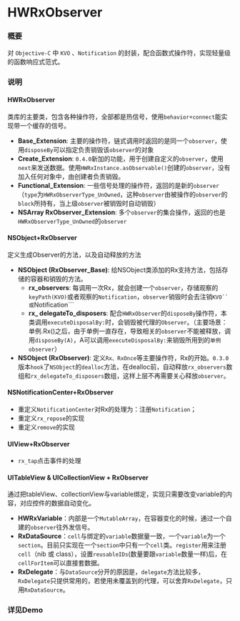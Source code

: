 # HWRxObserver
### 概要
对 ```Objective-C``` 中 ```KVO``` 、```Notification``` 的封装，配合函数式操作符，实现轻量级的函数响应式范式。

### 说明


#### HWRxObserver
类库的主要类，包含各种操作符，全部都是热信号，使用```behavior+connect```能实现带一个缓存的信号。

- **Base_Extension**: 主要的操作符，链式调用时返回的是同一个```observer```，使用```disposeBy```可以指定负责销毁该```observer```的对象
- **Create_Extension**: ```0.4.0```新加的功能，用于创建自定义的```observer```，使用```next```来发送数据。使用```HWRxInstance.asObservable()```创建的```observer```，没有加入任何对象中，由创建者负责销毁。
- **Functional_Extension**: 一些信号处理的操作符，返回的是新的```observer```（```type```为```HWRxObserverType_UnOwned```，这种```observer```由被操作的```observer```的```block```所持有，当上级```observer```被销毁时自动销毁）
- **NSArray RxObserver_Extension**: 多个```observer```的集合操作，返回的也是```HWRxObserverType_UnOwned```的```observer```

#### NSObject+RxObserver
定义生成Observer的方法，以及自动释放的方法

- **NSObject (RxObserver_Base)**: 给NSObject类添加的Rx支持方法，包括存储的容器和销毁的方法。
	- **rx_observers**: 每调用一次Rx，就会创建一个```observer```，存储观察的```keyPath(KVO)```或者观察的```Notification```，```observer```销毁时会去注销```KVO``或```Notification```
	- **rx_ delegateTo_disposers**: 配合```HWRxObserver```的```disposeBy```操作符，本类调用```executeDisposalBy:```时，会销毁被代理的```Observer```。（主要场景：单例.Rx()之后，由于单例一直存在，导致相关的```observer```不能被释放，调用```disposeBy(A)```，A可以调用```executeDisposalBy:```来销毁所用到的```单例observer```）
- **NSObject (RxObserver)**: 定义```Rx、RxOnce```等主要操作符，Rx的开始。```0.3.0```版本```hook```了```NSObject```的```dealloc```方法，在dealloc前，自动释放```rx_observers```数组和```rx_delegateTo_disposers```数组，这样上层不再需要关心释放```observer```。

#### NSNotificationCenter+RxObserver
- 重定义```NotificationCenter```对Rx的处理为：注册```Notification```；
- 重定义```rx_repose```的实现
- 重定义```remove```的实现

#### UIView+RxObserver
- ```rx_tap```点击事件的处理

#### UITableView & UICollectionView + RxObserver
通过把tableView、collectionView与variable绑定，实现只需要改变variable的内容，对应控件的数据自动变化。

- **HWRxVariable**：内部是一个```MutableArray```，在容器变化的时候，通过一个自建的```observer```往外发信号。
- **RxDataSource**：```cell```与绑定的```variable```数据量一致，一个```variable```为一个```section```。目前只实现在一个```section```中只有一个```cell```类。```register```用来注册```cell```（nib 或 class），设置```reusableIDs```(数量要跟```variable```数量一样)后，在```cellForItem```可以直接套数据。
- **RxDelegate**：与```DataSource```分开的原因是，```delegate```方法比较多，```RxDelegate```只提供常用的，若使用未覆盖到的代理，可以舍弃```RxDelegate```，只用```RxDataSource```。

### 详见Demo


